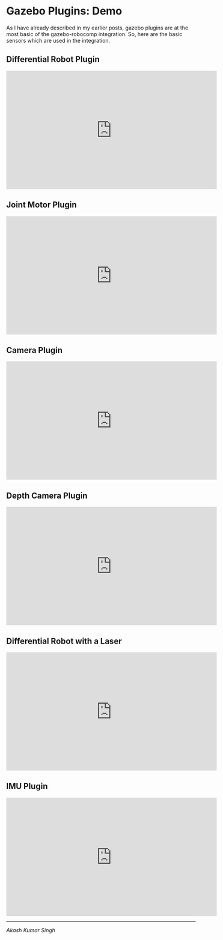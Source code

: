 # Gazebo Plugins: Demo

As I have already described in my earlier posts, gazebo plugins are at the most basic of the gazebo-robocomp integration. So, here are the basic sensors which are used in the integration.

## Differential Robot Plugin
<iframe width="560" height="315" src="https://www.youtube.com/embed/I3dMYyalUz8" frameborder="0" allow="autoplay; encrypted-media" allowfullscreen></iframe>

## Joint Motor Plugin
<iframe width="560" height="315" src="https://www.youtube.com/embed/tBbGbE5DGkg" frameborder="0" allow="autoplay; encrypted-media" allowfullscreen></iframe>

## Camera Plugin
<iframe width="560" height="315" src="https://www.youtube.com/embed/cAMgryh41Vs" frameborder="0" allow="autoplay; encrypted-media" allowfullscreen></iframe>

## Depth Camera Plugin
<iframe width="560" height="315" src="https://www.youtube.com/embed/NfVtbW80CqY" frameborder="0" allow="autoplay; encrypted-media" allowfullscreen></iframe>

## Differential Robot with a Laser
<iframe width="560" height="315" src="https://www.youtube.com/embed/1vbRwTzsMcw" frameborder="0" allow="autoplay; encrypted-media" allowfullscreen></iframe>

## IMU Plugin
<iframe width="560" height="315" src="https://www.youtube.com/embed/kbWhc3YBzFc" frameborder="0" allow="autoplay; encrypted-media" allowfullscreen></iframe>

* * *
*Akash Kumar Singh*